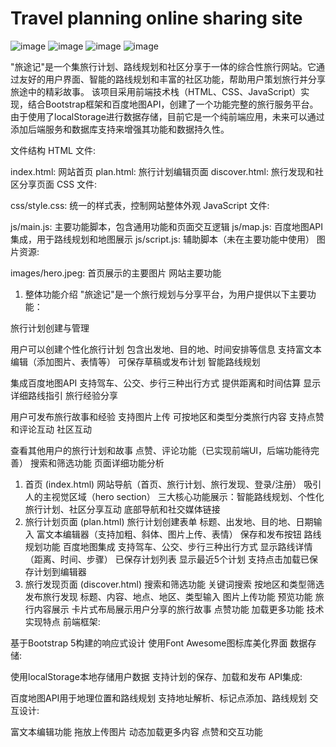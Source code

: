 # Travel planning online sharing site
![image](https://github.com/user-attachments/assets/9afd99e3-16bd-43fc-a55d-4e9958180365)
![image](https://github.com/user-attachments/assets/5a60f5af-b7a1-4ef4-9053-05d04825b2e2)
![image](https://github.com/user-attachments/assets/1ba32927-80b6-4436-8b9b-4f3206fdf7c1)
![image](https://github.com/user-attachments/assets/6555c435-aa84-4f46-be6d-0509946c350e)

"旅途记"是一个集旅行计划、路线规划和社区分享于一体的综合性旅行网站。它通过友好的用户界面、智能的路线规划和丰富的社区功能，帮助用户策划旅行并分享旅途中的精彩故事。  该项目采用前端技术栈（HTML、CSS、JavaScript）实现，结合Bootstrap框架和百度地图API，创建了一个功能完整的旅行服务平台。由于使用了localStorage进行数据存储，目前它是一个纯前端应用，未来可以通过添加后端服务和数据库支持来增强其功能和数据持久性。

文件结构
HTML 文件:

index.html: 网站首页
plan.html: 旅行计划编辑页面
discover.html: 旅行发现和社区分享页面
CSS 文件:

css/style.css: 统一的样式表，控制网站整体外观
JavaScript 文件:

js/main.js: 主要功能脚本，包含通用功能和页面交互逻辑
js/map.js: 百度地图API集成，用于路线规划和地图展示
js/script.js: 辅助脚本（未在主要功能中使用）
图片资源:

images/hero.jpeg: 首页展示的主要图片
网站主要功能
1. 整体功能介绍
"旅途记"是一个旅行规划与分享平台，为用户提供以下主要功能：

旅行计划创建与管理

用户可以创建个性化旅行计划
包含出发地、目的地、时间安排等信息
支持富文本编辑（添加图片、表情等）
可保存草稿或发布计划
智能路线规划

集成百度地图API
支持驾车、公交、步行三种出行方式
提供距离和时间估算
显示详细路线指引
旅行经验分享

用户可发布旅行故事和经验
支持图片上传
可按地区和类型分类旅行内容
支持点赞和评论互动
社区互动

查看其他用户的旅行计划和故事
点赞、评论功能（已实现前端UI，后端功能待完善）
搜索和筛选功能
页面详细功能分析
1. 首页 (index.html)
网站导航（首页、旅行计划、旅行发现、登录/注册）
吸引人的主视觉区域（hero section）
三大核心功能展示：智能路线规划、个性化旅行计划、社区分享互动
底部导航和社交媒体链接
2. 旅行计划页面 (plan.html)
旅行计划创建表单
标题、出发地、目的地、日期输入
富文本编辑器（支持加粗、斜体、图片上传、表情）
保存和发布按钮
路线规划功能
百度地图集成
支持驾车、公交、步行三种出行方式
显示路线详情（距离、时间、步骤）
已保存计划列表
显示最近5个计划
支持点击加载已保存计划到编辑器
3. 旅行发现页面 (discover.html)
搜索和筛选功能
关键词搜索
按地区和类型筛选
发布旅行发现
标题、内容、地点、地区、类型输入
图片上传功能
预览功能
旅行内容展示
卡片式布局展示用户分享的旅行故事
点赞功能
加载更多功能
技术实现特点
前端框架:

基于Bootstrap 5构建的响应式设计
使用Font Awesome图标库美化界面
数据存储:

使用localStorage本地存储用户数据
支持计划的保存、加载和发布
API集成:

百度地图API用于地理位置和路线规划
支持地址解析、标记点添加、路线规划
交互设计:

富文本编辑功能
拖放上传图片
动态加载更多内容
点赞和交互功能
